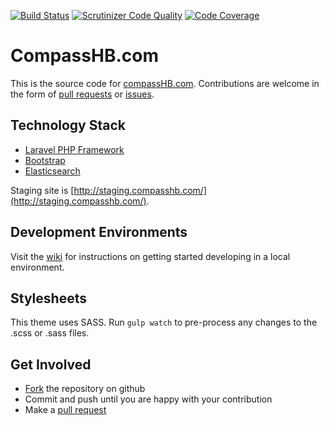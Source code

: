 [![Build Status](https://travis-ci.org/CompassHB/compasshb.com.svg?branch=master)](https://travis-ci.org/CompassHB/compasshb.com) [![Scrutinizer Code Quality](https://scrutinizer-ci.com/g/CompassHB/compasshb.com/badges/quality-score.png?b=master)](https://scrutinizer-ci.com/g/CompassHB/compasshb.com/?branch=master) [![Code Coverage](https://scrutinizer-ci.com/g/CompassHB/compasshb.com/badges/coverage.png?b=master)](https://scrutinizer-ci.com/g/CompassHB/compasshb.com/?branch=master)

# CompassHB.com
This is the source code for [compassHB.com](http://www.compasshb.com/). Contributions are welcome in the form of [pull requests](https://github.com/CompassHB/compasshb.com/pulls) or [issues](https://github.com/CompassHB/compasshb.com/issues).

## Technology Stack
* [Laravel PHP Framework](https://www.laravel.com/)
* [Bootstrap](http://getbootstrap.com)
* [Elasticsearch](https://www.elastic.co)

Staging site is [http://staging.compasshb.com/](http://staging.compasshb.com/).

## Development Environments
Visit the [wiki](https://github.com/CompassHB/compasshb.com/wiki) for instructions on getting started developing in a local environment.

## Stylesheets
This theme uses SASS. Run `gulp watch` to pre-process any changes to the .scss or .sass files.

## Get Involved
* [Fork](https://help.github.com/articles/fork-a-repo/) the repository on github
* Commit and push until you are happy with your contribution
* Make a [pull request](https://help.github.com/articles/using-pull-requests/)
